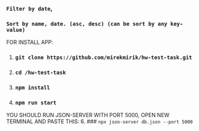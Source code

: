### `Filter by date`,
### `Sort by name, date. (asc, desc) (can be sort by any key-value)`

FOR INSTALL APP: 
1. ### `git clone https://github.com/mirekmirik/hw-test-task.git`
2. ### `cd /hw-test-task`
3. ### `npm install`
5. ### `npm run start`
YOU SHOULD RUN JSON-SERVER WITH PORT 5000,
OPEN NEW TERMINAL AND PASTE THIS:
6. ### `npx json-server db.json --port 5000`

